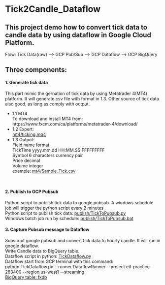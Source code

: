# Tick2Candle_Dataflow
<h2>This project demo how to convert tick data to candle data by using dataflow in Google Cloud Platform.</h2>
<p>Flow: Tick Data(raw) --> GCP Pub/Sub --> GCP Dataflow --> GCP BigQuery</p>
<h2>Three components:</h2>
<h4>1. Generate tick data</h4>
   This part mimic the gernation of tick data by using Metatrader 4(MT4) platform. It will generate csv file with format in 1.3. Other source of tick data also good, as long as comply with output.<br>

<ul>
<li>
1.1 MT4<br>
    To download and install MT4 from:<br>
    https://www.fxcm.com/ca/platforms/metatrader-4/download/<br>
</li>
<li>
1.2 Expert:<br>
    <a href="https://github.com/brianjrmo/Tick2Candle_Dataflow/blob/main/mt4/ticking.mq4">mt4/ticking.mq4</a><br>
</li>
<li>
1.3 Output:<br>
    Field name    format<br>
    TickTime      yyyy.mm.dd HH:MM.SS.FFFFFFFFF<br>
    Symbol        6 characters currency pair<br>
    Price         decimal<br>
    Volume        integer<br>
    example: <a href="https://github.com/brianjrmo/Tick2Candle_Dataflow/blob/main/mt4/Sample_Tick.csv">mt4/Sample_Tick.csv</a><br>
</li>
</ul>
<br>
<h4>2. Publish to GCP Pubsub</h4>
   Python script to publish tick data to google pubsub. A windows schedule job will trigger the python script every 2 minutes<br>
   Python script to publish tick data: <a href="https://github.com/brianjrmo/Tick2Candle_Dataflow/blob/main/publish/TickToPubsub.py">publish/TickToPubsub.py</a><br>
   Windows batch job run by schedule: <a href="https://github.com/brianjrmo/Tick2Candle_Dataflow/blob/main/publish/TickToPubsub.bat">publish/TickToPubsub.bat</a><br>


<h4>3. Capture Pubsub message to Dataflow</h4>
   Subscript google pubsub and convert tick data to hourly candle. It will run in google dataflow.<br>
   Write Candle data to BigQuery table.<br>
   Dataflow script in python: <a href="https://github.com/brianjrmo/Tick2Candle_Dataflow/blob/main/TickDataflow.py">TickDataflow.py</a><br>
   Dataflow start from GCP terminal  with this command:<br>
   python TickDataflow.py  --runner DataflowRunner --project etl-practice-283400 --region us-west1 --streaming<br>
   <a href="https://console.cloud.google.com/bigquery?project=etl-practice-283400&authuser=0&ws=!1m5!1m4!4m3!1setl-practice-283400!2sbeamlab!3sfxdb&d=beamlab&p=etl-practice-283400&t=fxdb&page=table">BigQuery table: fxdb</a>
   